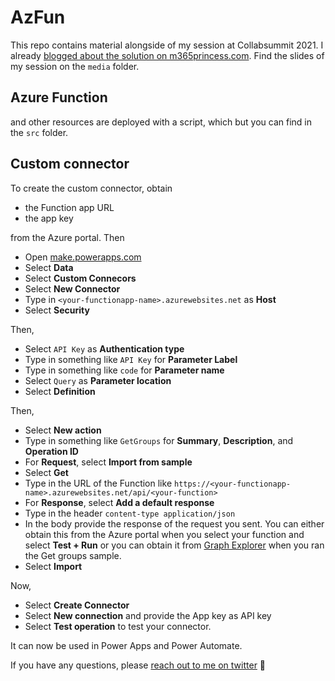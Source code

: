 # AzFun

This repo contains material alongside of my session at Collabsummit 2021. I already [blogged about the solution on m365princess.com](https://www.m365princess.com/blogs/putting-fun-azure-functions-managed-identity-microsoft-graph/). Find the slides of my session on the `media` folder.

## Azure Function

and other resources are deployed with a script, which but you can find in the `src` folder.

## Custom connector

To create the custom connector, obtain

- the Function app URL
- the app key

from the Azure portal. Then

- Open [make.powerapps.com](https://make.powerapps.com/)
- Select **Data**
- Select **Custom Connecors**
- Select **New Connector**
- Type in `<your-functionapp-name>.azurewebsites.net` as **Host**
- Select **Security**

Then,

- Select `API Key` as **Authentication type**
- Type in something like `API Key` for **Parameter Label**
- Type in something like `code` for **Parameter name**
- Select `Query` as **Parameter location**
- Select **Definition**

Then,

- Select **New action**
- Type in something like `GetGroups` for **Summary**, **Description**, and **Operation ID**
- For **Request**, select **Import from sample**
- Select **Get**
- Type in the URL of the Function like `https://<your-functionapp-name>.azurewebsites.net/api/<your-function>`
- For **Response**, select **Add a default response**
- Type in the header `content-type application/json`
- In the body provide the response of the request you sent. You can either obtain this from the Azure portal when you select your function and select **Test + Run** or you can obtain it from [Graph Explorer](https://aka.ms/ge) when you ran the Get groups sample.
- Select **Import**

Now,

- Select **Create Connector**
- Select **New connection** and provide the App key as API key
- Select **Test operation** to test your connector.

It can now be used in Power Apps and Power Automate.

If you have any questions, please [reach out to me on twitter](https://twitter.com/LuiseFreese) 💖